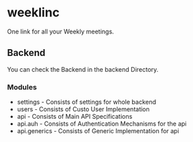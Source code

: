 # weeklinc

One link for all your Weekly meetings.

## Backend
You can check the Backend in the backend Directory.
### Modules
* settings - Consists of settings for whole backend
* users - Consists of Custo User Implementation
* api - Consists of Main API Specifications
* api.auh - Consists of Authentication Mechanisms for the api
* api.generics - Consists of Generic Implementation for api
